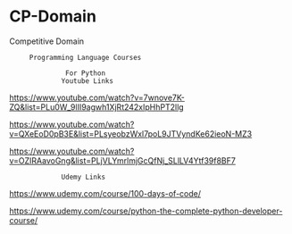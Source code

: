 # CP-Domain
Competitive Domain

         Programming Language Courses

                  For Python
                 Youtube Links 

https://www.youtube.com/watch?v=7wnove7K-ZQ&list=PLu0W_9lII9agwh1XjRt242xIpHhPT2llg

https://www.youtube.com/watch?v=QXeEoD0pB3E&list=PLsyeobzWxl7poL9JTVyndKe62ieoN-MZ3

https://www.youtube.com/watch?v=OZIRAavoGng&list=PLjVLYmrlmjGcQfNj_SLlLV4Ytf39f8BF7

                 Udemy Links

https://www.udemy.com/course/100-days-of-code/

https://www.udemy.com/course/python-the-complete-python-developer-course/

